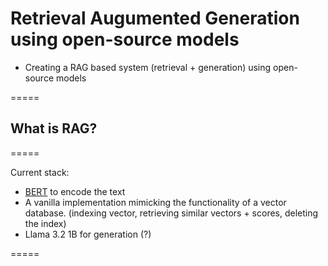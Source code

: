 # **Retrieval Augumented Generation using open-source models**
- Creating a RAG based system (retrieval + generation) using open-source models

=====

## What is RAG?

=====

Current stack:
   - [BERT](https://huggingface.co/docs/transformers/en/model_doc/bert) to encode the text
   - A vanilla implementation mimicking the functionality of a vector database. (indexing vector, retrieving similar vectors + scores, deleting the index)
   - Llama 3.2 1B for generation (?)

=====